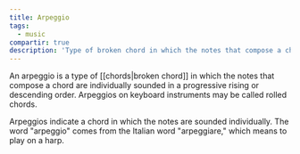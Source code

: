 ```yaml
---
title: Arpeggio
tags:
  - music
compartir: true
description: 'Type of broken chord in which the notes that compose a chord are individually sounded in a progressive rising or descending order.'
---
```

An arpeggio is a type of [[chords|broken chord]] in which the notes that compose a chord are individually sounded in a progressive rising or descending order. Arpeggios on keyboard instruments may be called rolled chords.

Arpeggios indicate a chord in which the notes are sounded individually. The word "arpeggio" comes from the Italian word "arpeggiare," which means to play on a harp.
